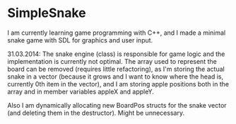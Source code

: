 SimpleSnake
===========

I am currently learning game programming with C++, and I made a minimal snake game with SDL for graphics and user input.

31.03.2014:
The snake engine (class) is responsible for game logic and the implementation is currently not optimal. The array used to represent the board can be removed (requires little refactoring), as I'm storing the actual snake in a vector (because it grows and I want to know where the head is, currently 0th item in the vector), and I am storing apple positions both in the array and in member variables appleX and appleY.

Also I am  dynamically allocating new BoardPos structs for the snake vector (and deleting them in the destructor). Might be unnecessary.
